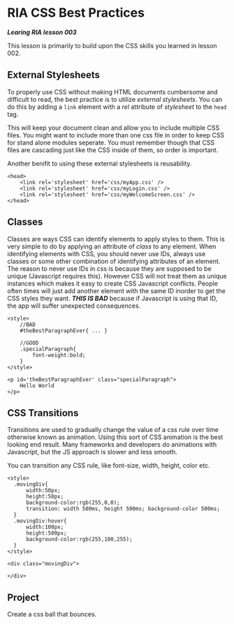 RIA CSS Best Practices
===
***Learing RIA lesson 003***

This lesson is primarily to build upon the CSS skills you learned in lesson 002.


External Stylesheets
---

To properly use CSS without making HTML documents cumbersome and difficult to read, the best practice is to utilize *external stylesheets*. You can do this by adding a `link` element with a *rel* attribute of *stylesheet* to the `head` tag. 

This will keep your document clean and allow you to include multiple CSS files. You might want to include more than one css file in order to keep CSS for stand alone modules seperate. You must remember though that CSS files are cascading just like the CSS inside of them, so order is important.

Another benifit to using these external stylesheets is reusability.

    <head>
        <link rel='stylesheet' href='css/myApp.css' />
        <link rel='stylesheet' href='css/myLogin.css' />
        <link rel='stylesheet' href='css/myWelcomeScreen.css' />
    </head>
    

Classes
---

Classes are ways CSS can identify elements to apply styles to them. This is very simple to do by applying an attribute of *class* to any element. When identifying elements with CSS, you should never use IDs, always use classes or some other combination of identifying attributes of an element. The reason to never use IDs in css is because they are supposed to be unique (Javascript requires this). However CSS will not treat them as unique instances which makes it easy to create CSS Javascript conflicts. People often times will just add another element with the same ID inorder to get the CSS styles they want. ***THIS IS BAD*** because if Javascript is using that ID, the app will suffer unexpected consequences.
    
    <style>
        //BAD
        #theBestParagraphEver{ ... }
    
        //GOOD
        .specialParagraph{
            font-weight:bold;
        }
    </style>
    
    <p id='theBestParagraphEver' class="specialParagraph">
        Hello World
    </p>
    
CSS Transitions
---

Transitions are used to gradually change the value of a css rule over time otherwise known as animation. Using this sort of CSS animation is the best looking end result. Many frameworks and developers do animations with Javascript, but the JS approach is slower and less smooth.

You can transition any CSS rule, like font-size, width, height, color etc.
    
    <style>
      .movingDiv{
          width:50px;
          height:50px;
          background-color:rgb(255,0,0);
          transition: width 500ms, height 500ms; background-color 500ms; 
      }
      .movingDiv:hover{
          width:100px;
          height:500px;
          background-color:rgb(255,100,255);
      }
    </style>
    
    <div class="movingDiv">
    
    </div>
    
Project
---

Create a css ball that bounces.

